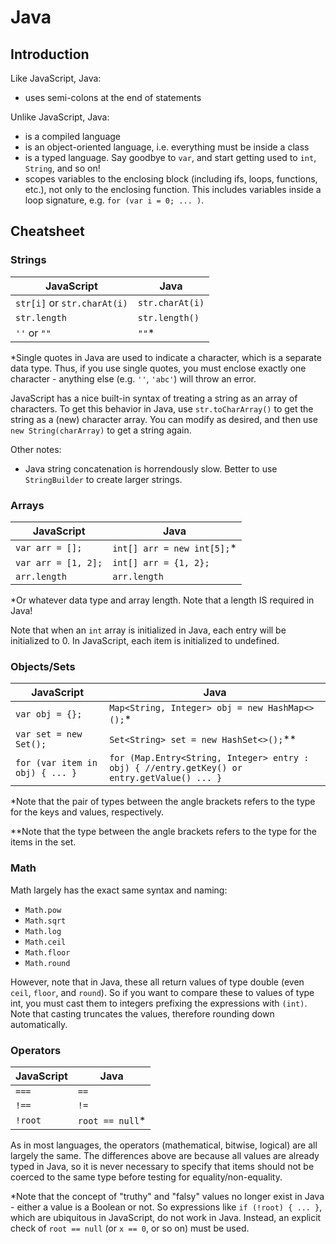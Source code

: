 # Java

## Introduction

Like JavaScript, Java:
* uses semi-colons at the end of statements

Unlike JavaScript, Java:
* is a compiled language
* is an object-oriented language, i.e. everything must be inside a class
* is a typed language. Say goodbye to `var`, and start getting used to `int`, `String`, and so on!
* scopes variables to the enclosing block (including ifs, loops, functions, etc.), not only to the enclosing function. This includes variables inside a loop signature, e.g. `for (var i = 0; ... )`.


## Cheatsheet

### Strings
JavaScript | Java
---------- | ----
`str[i]` or `str.charAt(i)` | `str.charAt(i)`
`str.length` | `str.length()`
`''` or `""` | `""`*

*Single quotes in Java are used to indicate a character, which is a separate data type. Thus, if you use single quotes, you must enclose exactly one character - anything else (e.g. `''`, `'abc'`) will throw an error.

JavaScript has a nice built-in syntax of treating a string as an array of characters. To get this behavior in Java, use `str.toCharArray()` to get the string as a (new) character array. You can modify as desired, and then use `new String(charArray)` to get a string again.

Other notes:
* Java string concatenation is horrendously slow. Better to use `StringBuilder` to create larger strings.


### Arrays
JavaScript | Java
---------- | ----
`var arr = [];` | `int[] arr = new int[5];`*
`var arr = [1, 2];` | `int[] arr = {1, 2};`
`arr.length` | `arr.length`

*Or whatever data type and array length. Note that a length IS required in Java!

Note that when an `int` array is initialized in Java, each entry will be initialized to 0. In JavaScript, each item is initialized to undefined.


### Objects/Sets
JavaScript | Java
---------- | ----
`var obj = {};` | `Map<String, Integer> obj = new HashMap<>();`*
`var set = new Set();` | `Set<String> set = new HashSet<>();`**
`for (var item in obj) { ... }` | `for (Map.Entry<String, Integer> entry : obj) { //entry.getKey() or entry.getValue() ... }`

\*Note that the pair of types between the angle brackets refers to the type for the keys and values, respectively.

\*\*Note that the type between the angle brackets refers to the type for the items in the set.


### Math

Math largely has the exact same syntax and naming:
* `Math.pow`
* `Math.sqrt`
* `Math.log`
* `Math.ceil`
* `Math.floor`
* `Math.round`

However, note that in Java, these all return values of type double (even `ceil`, `floor`, and `round`). So if you want to compare these to values of type int, you must cast them to integers prefixing the expressions with `(int)`. Note that casting truncates the values, therefore rounding down automatically.


### Operators
JavaScript | Java
---------- | ----
`===` | `==`
`!==` | `!=`
`!root` | `root == null`*

As in most languages, the operators (mathematical, bitwise, logical) are all largely the same. The differences above are because all values are already typed in Java, so it is never necessary to specify that items should not be coerced to the same type before testing for equality/non-equality.

*Note that the concept of "truthy" and "falsy" values no longer exist in Java - either a value is a Boolean or not. So expressions like `if (!root) { ... }`, which are ubiquitous in JavaScript, do not work in Java. Instead, an explicit check of `root == null` (or `x == 0`, or so on) must be used.